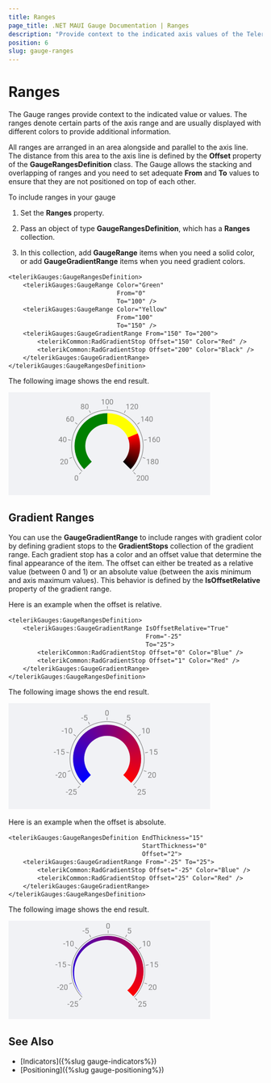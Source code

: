 ```yaml
---
title: Ranges
page_title: .NET MAUI Gauge Documentation | Ranges
description: "Provide context to the indicated axis values of the Telerik Gauge for .NET MAUI by setting solid color or gradient ranges."
position: 6
slug: gauge-ranges
---
```


# Ranges

The Gauge ranges provide context to the indicated value or values. The ranges denote certain parts of the axis range and are usually displayed with different colors to provide additional information.

All ranges are arranged in an area alongside and parallel to the axis line. The distance from this area to the axis line is defined by the **Offset** property of the **GaugeRangesDefinition** class. The Gauge allows the stacking and overlapping of ranges and you need to set adequate **From** and **To** values to ensure that they are not positioned on top of each other.

To include ranges in your gauge

1. Set the **Ranges** property.

1. Pass an object of type **GaugeRangesDefinition**, which has a **Ranges** collection.

1. In this collection, add **GaugeRange** items when you need a solid color, or add **GaugeGradientRange** items when you need gradient colors.

```XAML
<telerikGauges:GaugeRangesDefinition>
    <telerikGauges:GaugeRange Color="Green"
                              From="0"
                              To="100" />
    <telerikGauges:GaugeRange Color="Yellow"
                              From="100"
                              To="150" />
    <telerikGauges:GaugeGradientRange From="150" To="200">
        <telerikCommon:RadGradientStop Offset="150" Color="Red" />
        <telerikCommon:RadGradientStop Offset="200" Color="Black" />
    </telerikGauges:GaugeGradientRange>
</telerikGauges:GaugeRangesDefinition>
```

The following image shows the end result.

![Gauge Ranges](images/gauge-ranges-overview.png)

## Gradient Ranges

You can use the **GaugeGradientRange** to include ranges with gradient color by defining gradient stops to the **GradientStops** collection of the gradient range. Each gradient stop has a color and an offset value that determine the final appearance of the item. The offset can either be treated as a relative value (between 0 and 1) or an absolute value (between the axis minimum and axis maximum values). This behavior is defined by the **IsOffsetRelative** property of the gradient range.

Here is an example when the offset is relative.

```XAML
<telerikGauges:GaugeRangesDefinition>
    <telerikGauges:GaugeGradientRange IsOffsetRelative="True"
                                      From="-25"
                                      To="25">
        <telerikCommon:RadGradientStop Offset="0" Color="Blue" />
        <telerikCommon:RadGradientStop Offset="1" Color="Red" />
    </telerikGauges:GaugeGradientRange>
</telerikGauges:GaugeRangesDefinition>
```

The following image shows the end result.

![Gauge Relative Offset](images/gauge-ranges-relative.png)

Here is an example when the offset is absolute.

```XAML
<telerikGauges:GaugeRangesDefinition EndThickness="15"
                                     StartThickness="0"
                                     Offset="2">
    <telerikGauges:GaugeGradientRange From="-25" To="25">
        <telerikCommon:RadGradientStop Offset="-25" Color="Blue" />
        <telerikCommon:RadGradientStop Offset="25" Color="Red" />
    </telerikGauges:GaugeGradientRange>
</telerikGauges:GaugeRangesDefinition>
```

The following image shows the end result.

![Gauge Absolute Offset](images/gauge-ranges-absolute.png)

## See Also

- [Indicators]({%slug gauge-indicators%})
- [Positioning]({%slug gauge-positioning%})
